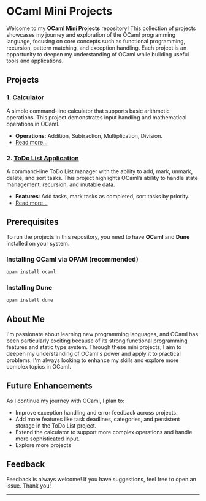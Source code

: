 # OCaml Mini Projects

Welcome to my **OCaml Mini Projects** repository! This collection of projects showcases my journey and exploration of the OCaml programming language, focusing on core concepts such as functional programming, recursion, pattern matching, and exception handling. Each project is an opportunity to deepen my understanding of OCaml while building useful tools and applications.

## Projects

### 1. [Calculator](./calculator)
A simple command-line calculator that supports basic arithmetic operations. This project demonstrates input handling and mathematical operations in OCaml.

- **Operations**: Addition, Subtraction, Multiplication, Division.
- [Read more...](./calculator/README.md)

### 2. [ToDo List Application](./mini_todolist)
A command-line ToDo List manager with the ability to add, mark, unmark, delete, and sort tasks. This project highlights OCaml’s ability to handle state management, recursion, and mutable data.

- **Features**: Add tasks, mark tasks as completed, sort tasks by priority.
- [Read more...](./mini_todolist/README.md)

## Prerequisites

To run the projects in this repository, you need to have **OCaml** and **Dune** installed on your system.

### Installing OCaml via OPAM (recommended)
```bash
opam install ocaml
```

### Installing Dune
```bash
opam install dune
```

## About Me

I'm passionate about learning new programming languages, and OCaml has been particularly exciting because of its strong functional programming features and static type system. Through these mini projects, I aim to deepen my understanding of OCaml's power and apply it to practical problems. I'm always looking to enhance my skills and explore more complex topics in OCaml.

## Future Enhancements

As I continue my journey with OCaml, I plan to:

- Improve exception handling and error feedback across projects.
- Add more features like task deadlines, categories, and persistent storage in the ToDo List project.
- Extend the calculator to support more complex operations and handle more sophisticated input.
- Explore more projects

## Feedback

Feedback is always welcome! If you have suggestions, feel free to open an issue. Thank you!

---